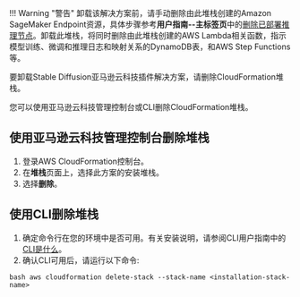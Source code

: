 !!! Warning "警告"
    卸载该解决方案前，请手动删除由此堆栈创建的Amazon SageMaker Endpoint资源，具体步骤参考**用户指南--主标签页**中的[删除已部署推理节点](./user-guide/CloudAssetsManage.md)。卸载此堆栈，将同时删除由此堆栈创建的AWS Lambda相关函数，指示模型训练、微调和推理日志和映射关系的DynamoDB表，和AWS Step Functions等。


要卸载Stable Diffusion亚马逊云科技插件解决方案，请删除CloudFormation堆栈。

您可以使用亚马逊云科技管理控制台或CLI删除CloudFormation堆栈。

## 使用亚马逊云科技管理控制台删除堆栈

1. 登录AWS CloudFormation控制台。
2. 在**堆栈**页面上，选择此方案的安装堆栈。
3. 选择**删除**。



## 使用CLI删除堆栈

1. 确定命令行在您的环境中是否可用。有关安装说明，请参阅CLI用户指南中的[CLI是什么](https://docs.aws.amazon.com/zh_cn/cli/latest/userguide/cli-chap-welcome.html)。
2. 确认CLI可用后，请运行以下命令:
```
bash aws cloudformation delete-stack --stack-name <installation-stack-name>
```

